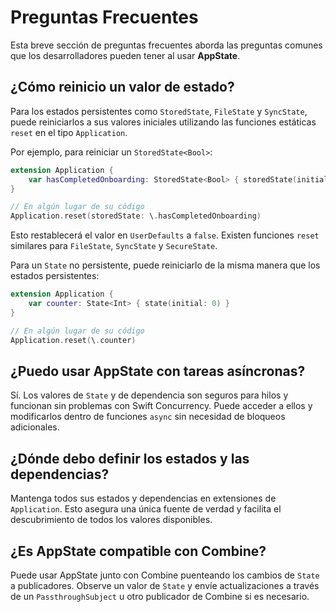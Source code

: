 # Preguntas Frecuentes

Esta breve sección de preguntas frecuentes aborda las preguntas comunes que los desarrolladores pueden tener al usar **AppState**.

## ¿Cómo reinicio un valor de estado?

Para los estados persistentes como `StoredState`, `FileState` y `SyncState`, puede reiniciarlos a sus valores iniciales utilizando las funciones estáticas `reset` en el tipo `Application`.

Por ejemplo, para reiniciar un `StoredState<Bool>`:
```swift
extension Application {
    var hasCompletedOnboarding: StoredState<Bool> { storedState(initial: false, id: "onboarding_complete") }
}

// En algún lugar de su código
Application.reset(storedState: \.hasCompletedOnboarding)
```
Esto restablecerá el valor en `UserDefaults` a `false`. Existen funciones `reset` similares para `FileState`, `SyncState` y `SecureState`.

Para un `State` no persistente, puede reiniciarlo de la misma manera que los estados persistentes:
```swift
extension Application {
    var counter: State<Int> { state(initial: 0) }
}

// En algún lugar de su código
Application.reset(\.counter)
```

## ¿Puedo usar AppState con tareas asíncronas?

Sí. Los valores de `State` y de dependencia son seguros para hilos y funcionan sin problemas con Swift Concurrency. Puede acceder a ellos y modificarlos dentro de funciones `async` sin necesidad de bloqueos adicionales.

## ¿Dónde debo definir los estados y las dependencias?

Mantenga todos sus estados y dependencias en extensiones de `Application`. Esto asegura una única fuente de verdad y facilita el descubrimiento de todos los valores disponibles.

## ¿Es AppState compatible con Combine?

Puede usar AppState junto con Combine puenteando los cambios de `State` a publicadores. Observe un valor de `State` y envíe actualizaciones a través de un `PassthroughSubject` u otro publicador de Combine si es necesario.
